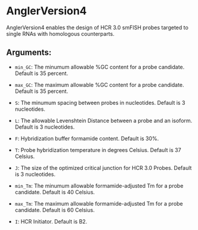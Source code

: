 # AnglerVersion4
AnglerVersion4 enables the design of HCR 3.0 smFISH probes targeted to single RNAs with homologous counterparts.

## Arguments:
- `min_GC`: The minumum allowable %GC content for a probe candidate. Default is 35 percent.

- `max_GC`: The maximum allowable %GC content for a probe candidate. Default is 35 percent.

- `S`: The minumum spacing between probes in nucleotides. Default is 3 nucleotides.

- `L`: The allowable Levenshtein Distance between a probe and an isoform. Default is 3 nucleotides.

- `F`: Hybridization buffer formamide content. Default is 30%.

- `T`: Probe hybridization temperature in degrees Celsius. Default is 37 Celsius.

- `J`: The size of the optimized critical junction for HCR 3.0 Probes. Default is 3 nucleotides.

- `min_Tm`: The minumum allowable formamide-adjusted Tm for a probe candidate. Default is 40 Celsius.

- `max_Tm`: The maximum allowable formamide-adjusted Tm for a probe candidate. Default is 60 Celsius.

- `I`: HCR Initiator. Default is B2.